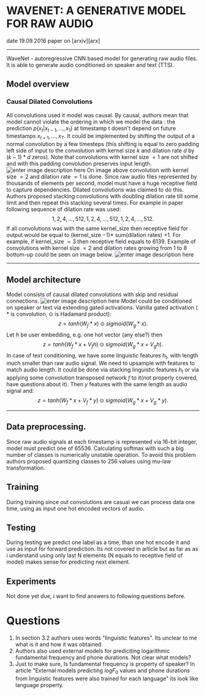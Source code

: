 ﻿# WAVENET: A GENERATIVE MODEL FOR RAW AUDIO
date 19.09.2016
paper on [arxiv][arx]
____________________________
WaveNet  - autoregressive CNN based model for generating raw audio files. It is able to generate audio conditioned on speaker and text (TTS).
## Model overview
### Causal Dilated Convolutions
All convolutions used it model was causal. By causal, authors mean that model cannot violate the ordering in which we model the data : the prediction $p(x_t |x_{t-1}, \dots, x_1)$ at timestamp t doesn't depend on future timestamps $x_{t+1}, \dots, x_T$.  It could be implemented by shifting the output of a normal convolution by a few timesteps (this shifting is equal to zero padding left side of input  to the convolution with kernel size $k$ and dilation rate $d$ by $(k-1) * d$ zeros). Note that convolutions with kernel size $=1$ are not shifted and with this padding convolution preserves input length.
 ![enter image description here](https://lh3.googleusercontent.com/9ZhT4xHtaytOL4OHnyC26Ba2-BV81CTjpJKeoXBrekZevLBccQTIloDk0lCpn6uQkpCmdjCdQVMt)
 On image above convolution with kernel size $=2$ and dilation rate $=1$ is done. 
Since raw audio files represented by thousands of elements per second, model must have a huge receptive field to capture dependencies. Dilated convolutions was claimed to do this. Authors proposed stacking convolutions with doubling dilation rate till some limit and then repeat this stacking several times. For example in paper following sequence of dilation rate was used:
$$
1, 2, 4, \dots, 512, 1, 2, 4, \dots, 512, 1, 2, 4, \dots, 512.
$$ 
If all convolutions was with the same kernel_size then receptive field for output would be equal to (kernel_size $-1) *$ sum(dilation rates) $+ 1$. For example, if kernel_size $=3$ then receptive field equals to 6139.
Example of convolutions with kernel size $=2$ and dilation rates growing from 1 to 8 bottom-up could be seen on image below.
![enter image description here](https://lh3.googleusercontent.com/DuDlKKcOt0WFDqUSXm3pWdvWo7BmKGDBIbxCqvFQzTaDtLDiUAqphs-cbklPa8MP-4rAxBfxQ6na)
_____________

## Model architecture
Model consists of causal dilated convolutions with skip and residual connections. 
![enter image description here](https://lh3.googleusercontent.com/VVP44jnF3-lfsFbfaFze4VV-xee7zD69Ir-LSdSbnuGd0aMv4nctl-pndp2eGl71blKewR84ZTcI)
Model could be conditioned on speaker or text via extending gated activations.  Vanilla gated activation ( $*$ is convolution, $\odot$ is Hadamard  product):
$$
z = tanh(W_f *x) \odot sigmoid(W_g *x).
$$
Let $h$ be user embedding, e.g. one hot vector (any else?) then 
$$
z = tanh(W_f *x + V_fh) \odot sigmoid(W_g *x + V_gh).
$$
In case of text conditioning, we have some linguistic features $h_t$, with length much smaller than raw audio signal. We need to upsample with features to match audio length. It could be done via stacking linguistic features $h_t$ or via applying some convolution transposed network $f$ to it(not properly covered, have questions about it). Then $y$ features with the same length as audio signal and:
$$
z = tanh(W_f *x + V_f * y) \odot sigmoid(W_g *x + V_g * y).
$$

_________
## Data preprocessing.
Since raw audio signals at each timestamp is represented via 16-bit integer, model must predict one of 65536. Calculating softmax with such a big number of classes is numerically unstable operation. To avoid this problem authors proposed quantizing classes to 256 values using  mu-law transformation.
## Training
During training since out convolutions are casual we can process data one time, using as input one hot encoded vectors of audio.
## Testing 
During testing we predict one label as a time, than one hot encode it and use as input for forward prediction. Its not covered in article but as far as as i understand using only last  N elements (N equals to receptive field of model) makes sense for predicting next element.
## Experiments
Not done yet due, i want to find answers to following questions before.
# Questions
1. In section 3.2 authors uses words "linguistic features". Its unclear to me what is it and how it was obtained.
2. Authors also used external models for prediciting logarithmic fundamental frequency and phone durations. Not clear what models?
3. Just to make sure,  Is fundamental frequency is property of speaker? In article "External models predicting $log F_0$ values and phone durations from linguistic features were also trained for each language" its look like language property.
